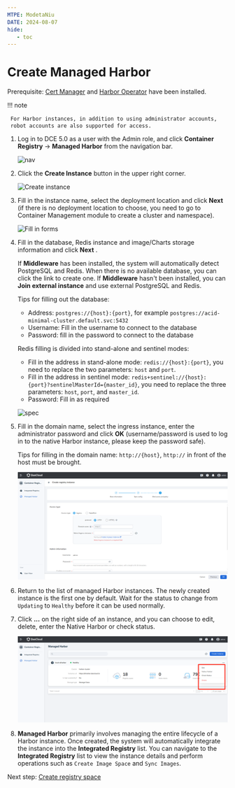 ```yaml
---
MTPE: ModetaNiu
DATE: 2024-08-07
hide:
   - toc
---
```


# Create Managed Harbor

Prerequisite: [Cert Manager](https://cert-manager.io/docs/installation/) and [Harbor Operator](./operator.md) have been installed.

!!! note

     For Harbor instances, in addition to using administrator accounts,
     robot accounts are also supported for access.

1. Log in to DCE 5.0 as a user with the Admin role, and click __Container Registry__ -> __Managed Harbor__ from 
   the navigation bar.

     ![nav](https://docs.daocloud.io/daocloud-docs-images/docs/en/docs/kangaroo/images/hosted01.png)

1. Click the __Create Instance__ button in the upper right corner.

     ![Create instance](https://docs.daocloud.io/daocloud-docs-images/docs/en/docs/kangaroo/images/hosted02.png)

1. Fill in the instance name, select the deployment location and click __Next__
   (if there is no deployment location to choose, you need to go to Container Management module to create a cluster and namespace).

     ![Fill in forms](https://docs.daocloud.io/daocloud-docs-images/docs/en/docs/kangaroo/images/hosted03.png)

1. Fill in the database, Redis instance and image/Charts storage information and click __Next__ .

     If __Middleware__ has been installed, the system will automatically detect PostgreSQL and Redis. 
     When there is no available database, you can click the link to create one.
     If __Middleware__ hasn't been installed, you can __Join external instance__ and use external PostgreSQL and Redis.
     
     Tips for filling out the database:

     - Address: `postgres://{host}:{port}`, for example `postgres://acid-minimal-cluster.default.svc:5432`
     - Username: Fill in the username to connect to the database
     - Password: fill in the password to connect to the database

     Redis filling is divided into stand-alone and sentinel modes:

     - Fill in the address in stand-alone mode: `redis://{host}:{port}`, you need to replace the two parameters: `host` and `port`.
     - Fill in the address in sentinel mode: `redis+sentinel://{host}:{port}?sentinelMasterId={master_id}`, you need to replace the three parameters: `host`, `port`, and `master_id`.
     - Password: Fill in as required

     ![spec](https://docs.daocloud.io/daocloud-docs-images/docs/en/docs/kangaroo/images/hosted04.png)

1. Fill in the domain name, select the ingress instance, enter the administrator password and click __OK__ 
   (username/password is used to log in to the native Harbor instance, please keep the password safe).

     Tips for filling in the domain name: `http://{host}`, `http://` in front of the host must be brought.

     ![Binding](../images/registry.png)     

1. Return to the list of managed Harbor instances. The newly created instance is the first one by default. 
   Wait for the status to change from `Updating` to `Healthy` before it can be used normally.

1. Click __...__ on the right side of an instance, and you can choose to edit, delete, enter the Native Harbor or check status.

    ![More operations](../images/hosted06.png)

1. **Managed Harbor** primarily involves managing the entire lifecycle of a Harbor instance. Once created, 
   the system will automatically integrate the instance into the **Integrated Registry** list. You can navigate to the 
   **Integrated Registry** list to view the instance details and perform operations such as `Create Image Space` and `Sync Images`.

Next step: [Create registry space](../integrate/registry-space.md)
